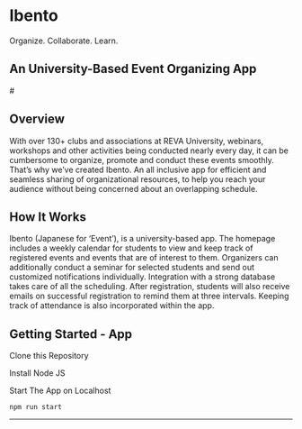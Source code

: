 # Ibento

Organize. Collaborate. Learn.

## An University-Based Event Organizing App

#[](ReadMe-files/FrontPage.jpg)

## Overview


With over 130+ clubs and associations at REVA University, webinars, workshops and other activities being conducted nearly every day, it can be cumbersome to organize, promote and conduct these events smoothly. That’s why we’ve created Ibento. An all inclusive app for efficient and seamless sharing of organizational resources, to help you reach your audience without being concerned about an overlapping schedule. 


## How It Works
Ibento (Japanese for ‘Event’), is a university-based app. The homepage includes a weekly calendar for students to view and keep track of registered events and events that are of interest to them. Organizers can additionally conduct a seminar for selected students and send out customized notifications individually. Integration with a strong database takes care of all the scheduling. After registration, students will also receive emails on successful registration to remind them at three intervals. Keeping track of attendance is also incorporated within the app.




## Getting Started - App
Clone this Repository

Install Node JS

Start The App on Localhost
```node
npm run start
```
---
